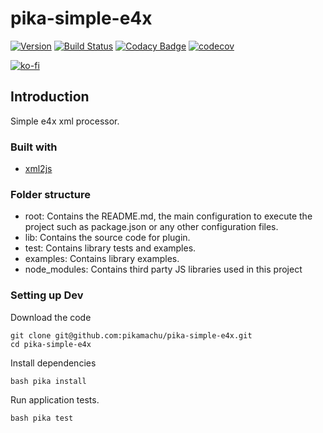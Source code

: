# pika-simple-e4x

[![Version](https://img.shields.io/npm/v/simple4x.svg)](https://npmjs.org/package/simple4x)
[![Build Status](https://img.shields.io/travis/pikamachu/pika-simple-e4x/master.svg)](https://travis-ci.com/pikamachu/pika-simple-e4x)
[![Codacy Badge](https://api.codacy.com/project/badge/Grade/7a5d465f487e4f55a8e50e8201cc69b1)](https://www.codacy.com/project/antonio.marin.jimenez/pika-simple-e4x/dashboard?utm_source=github.com&amp;utm_medium=referral&amp;utm_content=pikamachu/pika-simple-e4x&amp;utm_campaign=Badge_Grade_Dashboard)
[![codecov](https://codecov.io/gh/pikamachu/pika-simple-e4x/branch/master/graph/badge.svg)](https://codecov.io/gh/pikamachu/pika-simple-e4x)

[![ko-fi](https://www.ko-fi.com/img/githubbutton_sm.svg)](https://ko-fi.com/Q5Q21TCUG)

## Introduction

Simple e4x xml processor.

### Built with

* [xml2js](https://github.com/Leonidas-from-XIV/node-xml2js)

### Folder structure

* root: Contains the README.md, the main configuration to execute the project such as package.json or any other configuration files.
* lib: Contains the source code for plugin.
* test: Contains library tests and examples.
* examples: Contains library examples.
* node_modules: Contains third party JS libraries used in this project

### Setting up Dev

Download the code

```shell
git clone git@github.com:pikamachu/pika-simple-e4x.git
cd pika-simple-e4x
```

Install dependencies

```shell
bash pika install
```

Run application tests.

```shell
bash pika test
```
